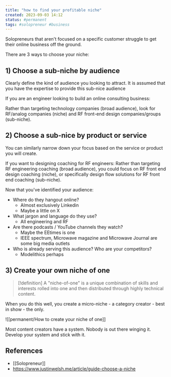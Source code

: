 ```yaml
---
title: "how to find your profitable niche"
created: 2023-09-03 14:12
status: #permanent
tags: #solopreneur #business
---
```


Solopreneurs that aren't focused on a specific customer struggle to get their online business off the ground.

There are 3 ways to choose your niche:

## 1) Choose a sub-niche by audience

Clearly define the kind of audience you looking to attract. It is assumed that you have the expertise to provide this sub-nice audience

If you are an engineer looking to build an online consulting business:

Rather than targeting technology companies (broad audience), look for RF/analog companies (niche) and RF front-end design companies/groups (sub-niche).

## 2) Choose a sub-nice by product or service

You can similarly narrow down your focus based on the service or product you will create.

If you want to designing coaching for RF engineers: Rather than targeting RF engineering coaching (broad audience), you could focus on RF front end design coaching (niche), or specifically design flow solutions for RF front end coaching (sub-niche).

Now that you've identified your audience:

- Where do they hangout online?
	- Almost exclusively Linkedin
	- Maybe a little on X
- What jargon and language do they use?
	- All engineering and RF
- Are there podcasts / YouTube channels they watch?
	- Maybe the EEtimes  is one
	- IEEE spectrum, Microwave magazine and Microwave Journal are some big media outlets
- Who is already serving this audience? Who are your competitors?
	- Modelithics perhaps

## 3) Create your own niche of one

>[!definition] A "niche-of-one" is a unique combination of skills and interests rolled into one and then distributed through highly technical content.

When you do this well, you create a micro-niche - a category creator - best in show - the only.

![[permanent/How to create your niche of one]]

Most content creators have a system. Nobody is out there winging it. Develop your system and stick with it.

## References
- [[Solopreneur]]
- https://www.justinwelsh.me/article/guide-choose-a-niche




